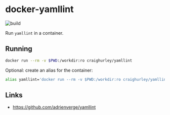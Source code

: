 # docker-yamllint

![build](https://github.com/craighurley/docker-yamllint/workflows/build/badge.svg)

Run `yamllint` in a container.

## Running

```sh
docker run --rm -v $PWD:/workdir:ro craighurley/yamllint
```

Optional: create an alias for the container:

```sh
alias yamllint='docker run --rm -v $PWD:/workdir:ro craighurley/yamllint'
```

## Links

- <https://github.com/adrienverge/yamllint>

